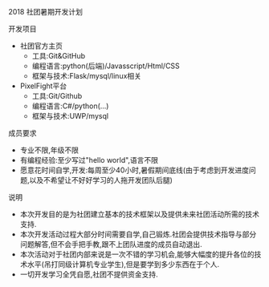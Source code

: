 2018 社团暑期开发计划

开发项目

- 社团官方主页
  - 工具:Git&GitHub
  - 编程语言:python(后端)/Javasscript/Html/CSS
  - 框架与技术:Flask/mysql/linux相关
- PixelFight平台
  - 工具:Git/Github
  - 编程语言:C#/python(...)
  - 框架与技术:UWP/mysql

成员要求

- 专业不限,年级不限
- 有编程经验:至少写过"hello world",语言不限
- 愿意花时间自学,开发:每周至少40小时,暑假期间底线(由于考虑到开发进度问题,以及不希望让不好好学习的人拖开发团队后腿)

说明

- 本次开发目的是为社团建立基本的技术框架以及提供未来社团活动所需的技术支持.
- 本次开发活动过程大部分时间需要自学,自己锻炼.社团会提供技术指导与部分问题解答,但不会手把手教,跟不上团队进度的成员自动退出.
- 本次活动对于社团内部来说是一次不错的学习机会,能够大幅度的提升各位的技术水平(吊打同级计算机专业学生),但是要学到多少东西在于个人.
- 一切开发学习全凭自愿,社团不提供资金支持.

